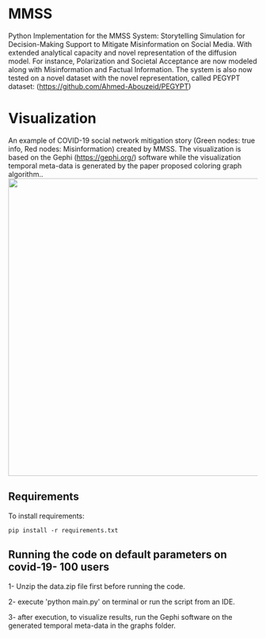 # MMSS

Python Implementation for the MMSS System: Storytelling Simulation for Decision-Making Support to Mitigate Misinformation on Social Media. With extended analytical capacity and novel representation of the diffusion model. For instance, Polarization and Societal Acceptance are now modeled along with Misinformation and Factual Information. The system is also now tested on a novel dataset with the novel representation, called PEGYPT dataset:
(https://github.com/Ahmed-Abouzeid/PEGYPT)
# Visualization

An example of COVID-19 social network mitigation story (Green nodes: true info, Red nodes: Misinformation) created by MMSS. The visualization is based on the Gephi (https://gephi.org/) software while the visualization temporal meta-data is generated by the paper proposed coloring graph algorithm..
<img src="social_network.gif" width="600" height="600"/>

## Requirements

To install requirements:

```setup
pip install -r requirements.txt
```

## Running the code on default parameters on covid-19- 100 users
1- Unzip the data.zip file first before running the code.

2- execute 'python main.py' on terminal or run the script from an IDE.

3- after execution, to visualize results, run the Gephi software on the generated temporal meta-data in the graphs folder.


